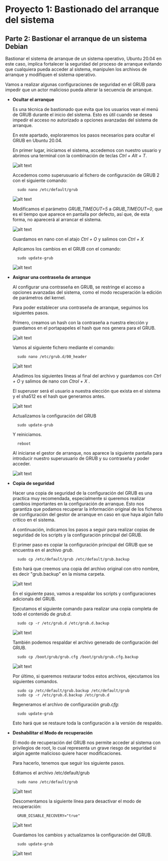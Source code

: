 # Proyecto 1: Bastionado del arranque del sistema

## Parte 2: Bastionar el arranque de un sistema Debian

Bastionar el sistema de arranque de un sistema operativo, Ubuntu 20.04 en este caso, implica fortalecer la seguridad del proceso de arranque evitando que cualquiera pueda acceder al sistema, manipulen los archivos de arranque y modifiquen el sistema operativo.

Vamos a realizar algunas configuraciones de seguridad en el GRUB para impedir que un actor malicioso pueda alterar la secuencia de arranque.

- **Ocultar el arranque**

    Es una técnica de bastionado que evita que los usuarios vean el menú de GRUB durante el inicio del sistema. Esto es útil cuando se desea impedir el acceso no autorizado a opciones avanzadas del sistema de arranque.

    En este apartado, exploraremos los pasos necesarios para ocultar el GRUB en Ubuntu 20.04.

    En primer lugar, iniciamos el sistema, accedemos con nuestro usuario y abrimos una terminal con la combinación de teclas *Ctrl + Alt + T*.

    ![alt text](/imagenes1/image.png)

    Accedemos como superusuario al fichero de configuración de GRUB 2 con el siguiente comando:

        sudo nano /etc/default/grub

    ![alt text](image-1.png)

    Modificamos el parámetro *GRUB_TIMEOUT=5* a *GRUB_TIMEOUT=0*, que es el tiempo que aparece en pantalla por defecto, así que, de esta forma, no aparecerá al arrancar el sistema.

    ![alt text](image-2.png)

    Guardamos en nano con el atajo *Ctrl + O* y salimos con *Ctrl + X*

    Aplicamos los cambios en el GRUB con el comando:

        sudo update-grub

    ![alt text](image-3.png)

- **Asignar una contraseña de arranque**

    Al configurar una contraseña en GRUB, se restringe el acceso a opciones avanzadas del sistema, como el modo recuperación la edición de parámetros del kernel. 

    Para poder establecer una contraseña de arranque, seguimos los siguientes pasos.

    Primero, creamos un hash con la contraseña a nuestra elección y guardamos en el portapapeles el hash que nos genera para el GRUB.

    ![alt text](image-4.png)

    Vamos al siguiente fichero mediante el comando:

        sudo nano /etc/grub.d/00_header
    
    ![alt text](image-5.png)

    Añadimos los siguientes líneas al final del archivo y guardamos con *Ctrl + O* y salimos de nano con *Ctrol + X* .

    El superuser será el usuario a nuestra elección que exista en el sistema y el sha512 es el hash que generamos antes.

    ![alt text](image-6.png)

    Actualizamos la configuración del GRUB

        sudo update-grub

    Y reiniciamos.

        reboot

    Al iniciarse el gestor de arranque, nos aparece la siguiente pantalla para introducir nuestro superusuario de GRUB y su contraseña y poder acceder.

    ![alt text](image-7.png)

- **Copia de seguridad**

    Hacer una copia de seguridad de la configuración del GRUB es una practica muy recomendada, especialmente si queremos realizar cambios importantes en la configuración de arranque.
    Esto nos garantiza que podamos recuperar la información original de los ficheros de configuración del gestor de arranque en caso en que haya algún fallo crítico en el sistema.
    
    A continuación, indicamos los pasos a seguir para realizar copias de seguridad de los scripts y la configuración principal del GRUB.

    El primer paso es copiar la configuración principal del GRUB que se encuentra en el archivo *grub*.

        sudo cp /etc/default/grub /etc/default/grub.backup
    
    Esto hará que creemos una copia del archivo original con otro nombre, es decir "grub.backup" en la misma carpeta.

    ![alt text](image-8.png)

    En el siguiente paso, vamos a respaldar los scripts y configuraciones adicionals del GRUB.

    Ejecutamos el siguiente comando para realizar una copia completa de todo el contenido de *grub.d*.

        sudo cp -r /etc/grub.d /etc/grub.d.backup

    ![alt text](image-9.png)

    También podemos respaldar el archivo generado de configuración del GRUB.

        sudo cp /boot/grub/grub.cfg /boot/grub/grub.cfg.backup
    
    ![alt text](image-10.png)

    Por último, si queremos restaurar todos estos archivos, ejecutamos los siguientes comandos.

        sudo cp /etc/default/grub.backup /etc/default/grub
        sudo cp -r /etc/grub.d.backup /etc/grub.d

    Regeneramos el archivo de configuración *grub.cfg*:

        sudo update-grub

    Esto hará que se restaure toda la configuración a la versión de respaldo.

- **Deshabilitar el Modo de recuperación**

    El modo de recuperación del GRUB nos permite acceder al sistema con privilegios de root, lo cual representa un grave riesgo de seguridad si algún agente malicioso quiere hacer modificaciones.

    Para hacerlo, tenemos que seguir los siguiente pasos.

    Editamos el archivo /etc/default/grub

        sudo nano /etc/default/grub

    ![alt text](image-11.png)

    Descomentamos la siguiente línea para desactivar el modo de recuperación:

        GRUB_DISABLE_RECOVERY="true"

    ![alt text](image-12.png)

    Guardamos los cambios y actualizamos la configuración del GRUB.

        sudo update-grub

    ![alt text](image-13.png)

    
